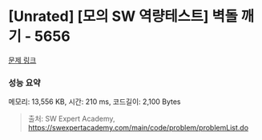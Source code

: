 # [Unrated] [모의 SW 역량테스트] 벽돌 깨기 - 5656 

[문제 링크](https://swexpertacademy.com/main/code/problem/problemDetail.do?contestProbId=AWXRQm6qfL0DFAUo) 

### 성능 요약

메모리: 13,556 KB, 시간: 210 ms, 코드길이: 2,100 Bytes



> 출처: SW Expert Academy, https://swexpertacademy.com/main/code/problem/problemList.do